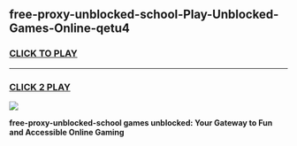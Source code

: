 
## free-proxy-unblocked-school-Play-Unblocked-Games-Online-qetu4
<h3>
<a href="https://premium76.site?title=free-proxy-unblocked-school&ref=25A">CLICK TO PLAY</a></h3>
<hr>

<h3>
<a href="https://premium76.site?title=free-proxy-unblocked-school&ref=25A">CLICK 2 PLAY</a>
  
</h3>

<a href="https://premium76.site?title=free-proxy-unblocked-school&ref=25A"><img src="https://clearcache.store/games.png"></a>


**free-proxy-unblocked-school games unblocked: Your Gateway to Fun and Accessible Online Gaming**
